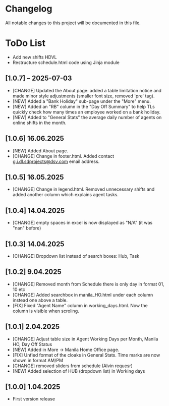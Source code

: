 # Changelog

All notable changes to this project will be documented in this file.

# ToDo List
- Add new shifts HDVL
- Restructure schedule.html code using Jinja module


## [1.0.7] – 2025-07-03
- [CHANGE] Updated the About page: added a table limitation notice and made minor style adjustments (smaller font size, removed 'pre' tag).
- [NEW] Added a "Bank Holiday" sub-page under the "More" menu.
- [NEW] Added an "RB" column in the "Day Off Summary" to help TLs quickly check how many times an employee worked on a bank holiday.
- [NEW] Added to "General Stats" the average daily number of agents on online shifts in the month.

## [1.0.6] 16.06.2025
- [NEW] Added About page.
- [CHANGE] Change in footer.html. Added contact g.i.dl.sdprojects@dsv.com email address.
  
## [1.0.5] 16.05.2025
- [CHANGE] Change in legend.html. Removed unnecessary shifts and added another column which explains agent tasks. 

## [1.0.4] 14.04.2025
- [CHANGE] empty spaces in excel is now displayed as "N/A" (it was "nan" before)

## [1.0.3] 14.04.2025
- [CHANGE] Dropdown list instead of search boxes: Hub, Task

## [1.0.2] 9.04.2025
- [CHANGE] Removed month from Schedule there is only day in format 01, 10 etc
- [CHANGE] Added searchbox in manila_HO.html under each column instead one above a table.
- [FIX] Fixed "Agent Name" column in working_days.html. Now the column is visible when scroling.

## [1.0.1] 2.04.2025
- [CHANGE] Adjust table size in Agent Working Days per Month, Manila HO, Day Off Status 
- [NEW] Added in More -> Manila Home Office page.
- [FIX] Unfied format of the cloaks in General Stats. Time marks are now shown in format AM/PM
- [CHANGE] removed sliders from schedule (Alvin requesr)
- [NEW] Added selection of HUB (dropdown list) in Working days

## [1.0.0] 1.04.2025
- First version release